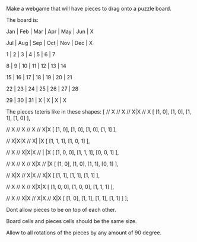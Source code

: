 Make a webgame that will have pieces to drag onto a puzzle board.

The board is:

 Jan | Feb | Mar | Apr | May | Jun | X 

 Jul | Aug | Sep | Oct | Nov | Dec | X 

  1  |  2  |  3  |  4  |  5  |  6  |  7 

  8  |  9  |  10 |  11 |  12 |  13 |  14

  15 |  16 |  17 |  18 |  19 |  20 |  21

  22 |  23 |  24 |  25 |  26 |  27 |  28

  29 |  30 |  31 |  X  |  X  |  X  |  X

  The pieces teteris like in these shapes:
[
  // X
  // X
  // X|X
  // X
  [
    [1, 0],
    [1, 0],
    [1, 1],
    [1, 0]
  ],
  
  // X
  // X
  // X
  // X|X
  [
    [1, 0],
    [1, 0],
    [1, 0],
    [1, 1]
  ],
  
  // X|X|X
  // X| |X
  [
    [1, 1, 1],
    [1, 0, 1]
  ],
  
  // X
  // X|X|X
  //   | |X
  [
    [1, 0, 0],
    [1, 1, 1],
    [0, 0, 1]
  ],
  
  // X
  // X
  // X|X
  //   |X
  [
    [1, 0],
    [1, 0],
    [1, 1],
    [0, 1]
  ],
  
  // X|X
  // X|X
  // X|X
  [
    [1, 1],
    [1, 1],
    [1, 1]
  ],
  
  // X
  // X
  // X|X|X
  [
    [1, 0, 0],
    [1, 0, 0],
    [1, 1, 1]
  ],
  
  // X
  // X|X
  // X|X
  // X|X
  [
    [1, 0],
    [1, 1],
    [1, 1],
    [1, 1]
  ]
];

Dont allow pieces to be on top of each other.

Board cells and pieces cells should be the same size.

Allow to all rotations of the pieces by any amount of 90 degree.